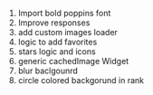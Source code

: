 1. Import bold poppins font
2. Improve responses
3. add custom images loader
4. logic to add favorites
4. stars logic and icons
5. generic cachedImage Widget
6. blur baclgounrd
6. circle colored backgorund in rank